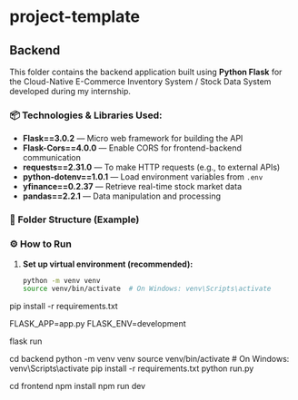 # project-template

## Backend

This folder contains the backend application built using **Python Flask** for the Cloud-Native E-Commerce Inventory System / Stock Data System developed during my internship.

### 📦 Technologies & Libraries Used:
- **Flask==3.0.2** — Micro web framework for building the API
- **Flask-Cors==4.0.0** — Enable CORS for frontend-backend communication
- **requests==2.31.0** — To make HTTP requests (e.g., to external APIs)
- **python-dotenv==1.0.1** — Load environment variables from `.env`
- **yfinance==0.2.37** — Retrieve real-time stock market data
- **pandas==2.2.1** — Data manipulation and processing

### 📁 Folder Structure (Example)


### ⚙️ How to Run

1. **Set up virtual environment (recommended):**
   ```bash
   python -m venv venv
   source venv/bin/activate  # On Windows: venv\Scripts\activate

pip install -r requirements.txt

FLASK_APP=app.py
FLASK_ENV=development

flask run

cd backend
python -m venv venv
source venv/bin/activate  # On Windows: venv\Scripts\activate
pip install -r requirements.txt
python run.py


cd frontend
npm install
npm run dev